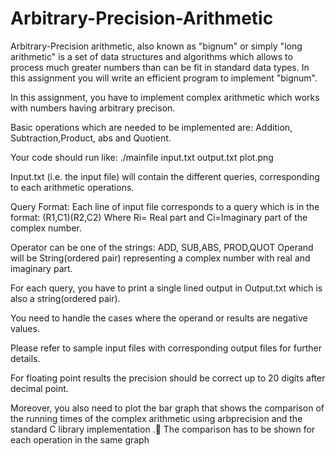 # Arbitrary-Precision-Arithmetic
Arbitrary-Precision arithmetic, also known as "bignum" or simply "long arithmetic" is a set of data structures and algorithms which allows to process much greater numbers than can be fit in standard data types. In this assignment you will write an efficient  program to implement "bignum".

In this assignment, you have to implement complex arithmetic which works with numbers having arbitrary precison.

Basic operations which are needed to be implemented are: Addition, Subtraction,Product, abs and Quotient.

Your code should run like: ./mainfile input.txt output.txt plot.png

Input.txt (i.e. the input file) will contain the different queries, corresponding to each arithmetic operations.

Query Format: Each line of input file corresponds to a query which is in the format: <Operator><SPACE>(R1,C1)<SPACE>(R2,C2)
Where Ri= Real part and Ci=Imaginary part of the complex number.

Operator can be one of the strings: ADD, SUB,ABS, PROD,QUOT 
Operand will be String(ordered pair) representing a complex number with real and imaginary part.

For each query, you have to print a single lined output in Output.txt which is also a string(ordered pair).

You need to handle the cases where the operand or results are negative values.

Please refer to sample input files with corresponding output files for further details.

For floating point results the precision should be correct up to 20 digits after decimal point.

Moreover, you also need to plot the bar graph that shows the comparison of the running times of the complex arithmetic using arbprecision and the standard C library implementation . The comparison has to be shown for each operation in the same graph
